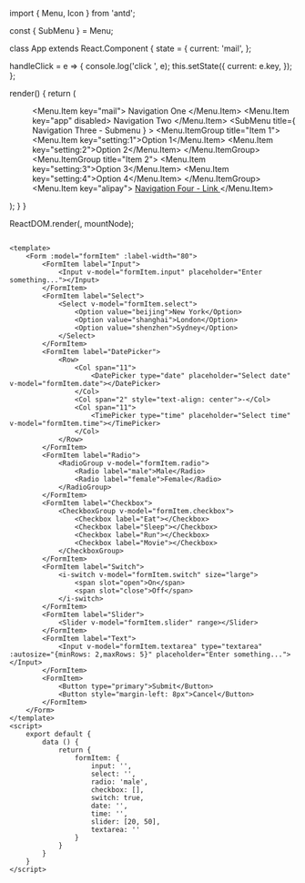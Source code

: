 import { Menu, Icon } from 'antd';

const { SubMenu } = Menu;

class App extends React.Component {
  state = {
    current: 'mail',
  };

  handleClick = e => {
    console.log('click ', e);
    this.setState({
      current: e.key,
    });
  };

  render() {
    return (
      <Menu onClick={this.handleClick} selectedKeys={[this.state.current]} mode="horizontal">
        <Menu.Item key="mail">
          <Icon type="mail" />
          Navigation One
        </Menu.Item>
        <Menu.Item key="app" disabled>
          <Icon type="appstore" />
          Navigation Two
        </Menu.Item>
        <SubMenu
          title={
            <span className="submenu-title-wrapper">
              <Icon type="setting" />
              Navigation Three - Submenu
            </span>
          }
        >
          <Menu.ItemGroup title="Item 1">
            <Menu.Item key="setting:1">Option 1</Menu.Item>
            <Menu.Item key="setting:2">Option 2</Menu.Item>
          </Menu.ItemGroup>
          <Menu.ItemGroup title="Item 2">
            <Menu.Item key="setting:3">Option 3</Menu.Item>
            <Menu.Item key="setting:4">Option 4</Menu.Item>
          </Menu.ItemGroup>
        </SubMenu>
        <Menu.Item key="alipay">
          <a href="https://ant.design" target="_blank" rel="noopener noreferrer">
            Navigation Four - Link
          </a>
        </Menu.Item>
      </Menu>
    );
  }
}

ReactDOM.render(<App />, mountNode);
```

<template>
    <Form :model="formItem" :label-width="80">
        <FormItem label="Input">
            <Input v-model="formItem.input" placeholder="Enter something..."></Input>
        </FormItem>
        <FormItem label="Select">
            <Select v-model="formItem.select">
                <Option value="beijing">New York</Option>
                <Option value="shanghai">London</Option>
                <Option value="shenzhen">Sydney</Option>
            </Select>
        </FormItem>
        <FormItem label="DatePicker">
            <Row>
                <Col span="11">
                    <DatePicker type="date" placeholder="Select date" v-model="formItem.date"></DatePicker>
                </Col>
                <Col span="2" style="text-align: center">-</Col>
                <Col span="11">
                    <TimePicker type="time" placeholder="Select time" v-model="formItem.time"></TimePicker>
                </Col>
            </Row>
        </FormItem>
        <FormItem label="Radio">
            <RadioGroup v-model="formItem.radio">
                <Radio label="male">Male</Radio>
                <Radio label="female">Female</Radio>
            </RadioGroup>
        </FormItem>
        <FormItem label="Checkbox">
            <CheckboxGroup v-model="formItem.checkbox">
                <Checkbox label="Eat"></Checkbox>
                <Checkbox label="Sleep"></Checkbox>
                <Checkbox label="Run"></Checkbox>
                <Checkbox label="Movie"></Checkbox>
            </CheckboxGroup>
        </FormItem>
        <FormItem label="Switch">
            <i-switch v-model="formItem.switch" size="large">
                <span slot="open">On</span>
                <span slot="close">Off</span>
            </i-switch>
        </FormItem>
        <FormItem label="Slider">
            <Slider v-model="formItem.slider" range></Slider>
        </FormItem>
        <FormItem label="Text">
            <Input v-model="formItem.textarea" type="textarea" :autosize="{minRows: 2,maxRows: 5}" placeholder="Enter something..."></Input>
        </FormItem>
        <FormItem>
            <Button type="primary">Submit</Button>
            <Button style="margin-left: 8px">Cancel</Button>
        </FormItem>
    </Form>
</template>
<script>
    export default {
        data () {
            return {
                formItem: {
                    input: '',
                    select: '',
                    radio: 'male',
                    checkbox: [],
                    switch: true,
                    date: '',
                    time: '',
                    slider: [20, 50],
                    textarea: ''
                }
            }
        }
    }
</script>

